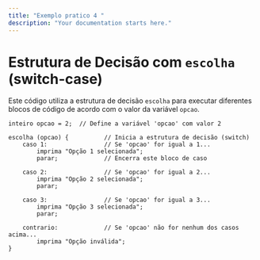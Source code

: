 ```yaml
---
title: "Exemplo pratico 4 "
description: "Your documentation starts here."
---
```



# Estrutura de Decisão com `escolha` (switch-case)

Este código utiliza a estrutura de decisão `escolha` para executar diferentes blocos de código de acordo com o valor da variável `opcao`.



```lipo
inteiro opcao = 2;  // Define a variável 'opcao' com valor 2

escolha (opcao) {          // Inicia a estrutura de decisão (switch)
    caso 1:                // Se 'opcao' for igual a 1...
        imprima "Opção 1 selecionada";
        parar;             // Encerra este bloco de caso

    caso 2:                // Se 'opcao' for igual a 2...
        imprima "Opção 2 selecionada";
        parar;

    caso 3:                // Se 'opcao' for igual a 3...
        imprima "Opção 3 selecionada";
        parar;

    contrario:             // Se 'opcao' não for nenhum dos casos acima...
        imprima "Opção inválida";
}


```